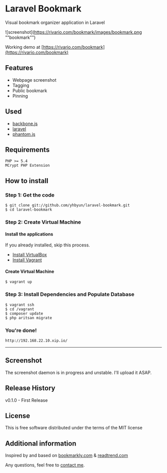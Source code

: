 # Laravel Bookmark

Visual bookmark organizer application in Laravel

![screenshot](https://rivario.com/bookmark/images/bookmark.png ""bookmark"")

Working demo at [https://rivario.com/bookmark](https://rivario.com/bookmark)

## Features

- Webpage screenshot
- Tagging
- Public bookmark
- Pinning

## Used

- [backbone.js](http://backbonejs.org)
- [laravel](http://laravel.com)
- [phantom.js](http://phantomjs.org)


## Requirements

	PHP >= 5.4
	MCrypt PHP Extension


## How to install
### Step 1: Get the code

```
$ git clone git://github.com/yhbyun/laravel-bookmark.git
$ cd laravel-bookmark
```


### Step 2: Create Virtual Machine
#### Install the applications

If you already installed, skip this process.

- [Install VirtualBox](https://www.virtualbox.org/wiki/Downloads)
- [Install Vagrant](http://www.vagrantup.com/downloads.html)

#### Create Virtual Machine

```
$ vagrant up
```

### Step 3: Install Dependencies and Populate Database

```
$ vagrant ssh
$ cd /vagrant
$ composer update
$ php aritsan migrate
```

### You're done!

```
http://192.168.22.10.xip.io/
```

-----

## Screenshot

The screenshot daemon is in progress and unstable. I'll upload it ASAP.

## Release History

v0.1.0 - First Release

## License

This is free software distributed under the terms of the MIT license

## Additional information

Inspired by and based on [bookmarkly.com](http://bookmarkly.com) & [readtrend.com](http://readtrend.com)

Any questions, feel free to [contact me](http://about.me/yhbyun).
